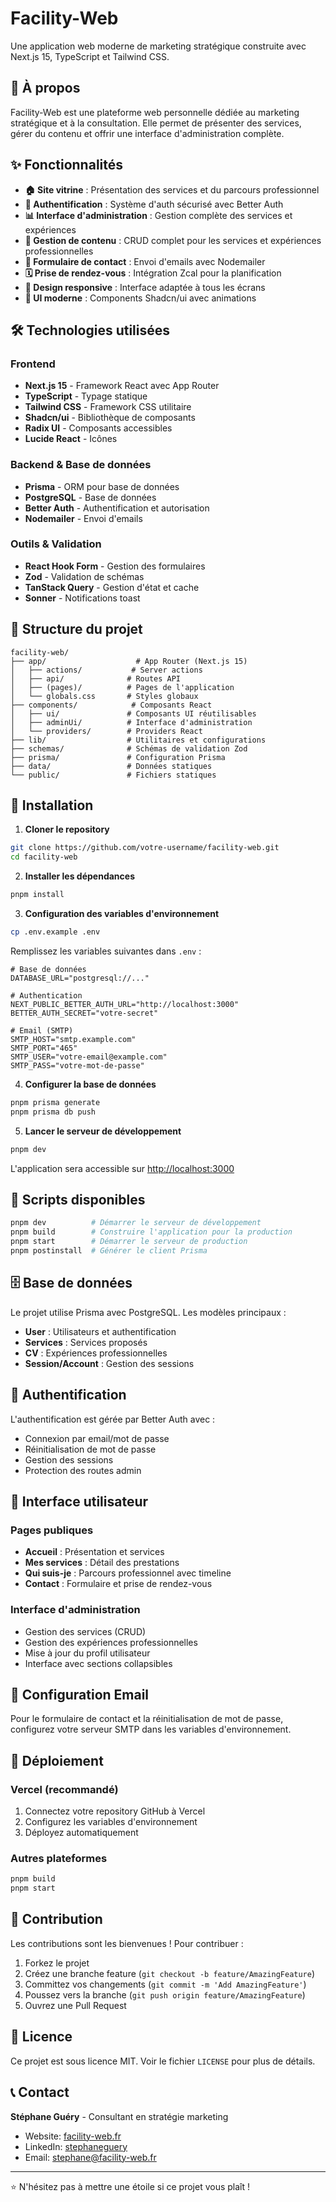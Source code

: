 # Facility-Web

Une application web moderne de marketing stratégique construite avec Next.js 15, TypeScript et Tailwind CSS.

## 🚀 À propos

Facility-Web est une plateforme web personnelle dédiée au marketing stratégique et à la consultation. Elle permet de présenter des services, gérer du contenu et offrir une interface d'administration complète.

## ✨ Fonctionnalités

- **🏠 Site vitrine** : Présentation des services et du parcours professionnel
- **👤 Authentification** : Système d'auth sécurisé avec Better Auth
- **📊 Interface d'administration** : Gestion complète des services et expériences
- **📝 Gestion de contenu** : CRUD complet pour les services et expériences professionnelles
- **📧 Formulaire de contact** : Envoi d'emails avec Nodemailer
- **🗓️ Prise de rendez-vous** : Intégration Zcal pour la planification
- **📱 Design responsive** : Interface adaptée à tous les écrans
- **🎨 UI moderne** : Components Shadcn/ui avec animations

## 🛠️ Technologies utilisées

### Frontend

- **Next.js 15** - Framework React avec App Router
- **TypeScript** - Typage statique
- **Tailwind CSS** - Framework CSS utilitaire
- **Shadcn/ui** - Bibliothèque de composants
- **Radix UI** - Composants accessibles
- **Lucide React** - Icônes

### Backend & Base de données

- **Prisma** - ORM pour base de données
- **PostgreSQL** - Base de données
- **Better Auth** - Authentification et autorisation
- **Nodemailer** - Envoi d'emails

### Outils & Validation

- **React Hook Form** - Gestion des formulaires
- **Zod** - Validation de schémas
- **TanStack Query** - Gestion d'état et cache
- **Sonner** - Notifications toast

## 📁 Structure du projet

```
facility-web/
├── app/                    # App Router (Next.js 15)
│   ├── actions/           # Server actions
│   ├── api/              # Routes API
│   ├── (pages)/          # Pages de l'application
│   └── globals.css       # Styles globaux
├── components/            # Composants React
│   ├── ui/               # Composants UI réutilisables
│   ├── adminUi/          # Interface d'administration
│   └── providers/        # Providers React
├── lib/                  # Utilitaires et configurations
├── schemas/              # Schémas de validation Zod
├── prisma/               # Configuration Prisma
├── data/                 # Données statiques
└── public/               # Fichiers statiques
```

## 🚀 Installation

1. **Cloner le repository**

```bash
git clone https://github.com/votre-username/facility-web.git
cd facility-web
```

2. **Installer les dépendances**

```bash
pnpm install
```

3. **Configuration des variables d'environnement**

```bash
cp .env.example .env
```

Remplissez les variables suivantes dans `.env` :

```env
# Base de données
DATABASE_URL="postgresql://..."

# Authentication
NEXT_PUBLIC_BETTER_AUTH_URL="http://localhost:3000"
BETTER_AUTH_SECRET="votre-secret"

# Email (SMTP)
SMTP_HOST="smtp.example.com"
SMTP_PORT="465"
SMTP_USER="votre-email@example.com"
SMTP_PASS="votre-mot-de-passe"
```

4. **Configurer la base de données**

```bash
pnpm prisma generate
pnpm prisma db push
```

5. **Lancer le serveur de développement**

```bash
pnpm dev
```

L'application sera accessible sur [http://localhost:3000](http://localhost:3000)

## 📝 Scripts disponibles

```bash
pnpm dev          # Démarrer le serveur de développement
pnpm build        # Construire l'application pour la production
pnpm start        # Démarrer le serveur de production
pnpm postinstall  # Générer le client Prisma
```

## 🗄️ Base de données

Le projet utilise Prisma avec PostgreSQL. Les modèles principaux :

- **User** : Utilisateurs et authentification
- **Services** : Services proposés
- **CV** : Expériences professionnelles
- **Session/Account** : Gestion des sessions

## 🔐 Authentification

L'authentification est gérée par Better Auth avec :

- Connexion par email/mot de passe
- Réinitialisation de mot de passe
- Gestion des sessions
- Protection des routes admin

## 🎨 Interface utilisateur

### Pages publiques

- **Accueil** : Présentation et services
- **Mes services** : Détail des prestations
- **Qui suis-je** : Parcours professionnel avec timeline
- **Contact** : Formulaire et prise de rendez-vous

### Interface d'administration

- Gestion des services (CRUD)
- Gestion des expériences professionnelles
- Mise à jour du profil utilisateur
- Interface avec sections collapsibles

## 📧 Configuration Email

Pour le formulaire de contact et la réinitialisation de mot de passe, configurez votre serveur SMTP dans les variables d'environnement.

## 🚀 Déploiement

### Vercel (recommandé)

1. Connectez votre repository GitHub à Vercel
2. Configurez les variables d'environnement
3. Déployez automatiquement

### Autres plateformes

```bash
pnpm build
pnpm start
```

## 🤝 Contribution

Les contributions sont les bienvenues ! Pour contribuer :

1. Forkez le projet
2. Créez une branche feature (`git checkout -b feature/AmazingFeature`)
3. Committez vos changements (`git commit -m 'Add AmazingFeature'`)
4. Poussez vers la branche (`git push origin feature/AmazingFeature`)
5. Ouvrez une Pull Request

## 📄 Licence

Ce projet est sous licence MIT. Voir le fichier `LICENSE` pour plus de détails.

## 📞 Contact

**Stéphane Guéry** - Consultant en stratégie marketing

- Website: [facility-web.fr](https://facility-web.fr)
- LinkedIn: [stephaneguery](https://www.linkedin.com/in/stephaneguery/)
- Email: stephane@facility-web.fr

---

⭐ N'hésitez pas à mettre une étoile si ce projet vous plaît !
